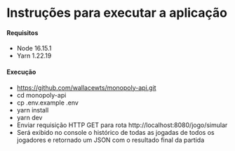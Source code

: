 # Instruções para executar a aplicação

#### Requisitos
- Node 16.15.1
- Yarn 1.22.19

#### Execução
- https://github.com/wallacewts/monopoly-api.git
- cd monopoly-api
- cp .env.example .env
- yarn install
- yarn dev
- Enviar requisição HTTP GET para rota http://localhost:8080/jogo/simular
- Será exibido no console o histórico de todas as jogadas de todos os jogadores e retornado um JSON com o resultado final da partida